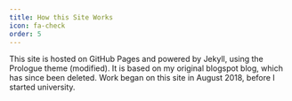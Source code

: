 ```yaml
---
title: How this Site Works
icon: fa-check
order: 5
---
```


This site is hosted on GitHub Pages and powered by Jekyll, using the Prologue theme (modified). It is based on my original blogspot blog, which has since been deleted. Work began on this site in August 2018, before I started university.

